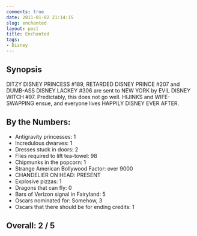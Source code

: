 ```yaml
---
comments: true
date: 2011-01-02 21:14:15
slug: enchanted
layout: post
title: Enchanted
tags:
- Disney
---
```


## Synopsis

DITZY DISNEY PRINCESS #189, RETARDED DISNEY PRINCE #207 and DUMB-ASS DISNEY LACKEY #306 are sent to NEW YORK by EVIL DISNEY WITCH #97.  Predictably, this does not go well.  HIJINKS and WIFE-SWAPPING ensue, and everyone lives HAPPILY DISNEY EVER AFTER.

## By the Numbers:

  * Antigravity princesses: 1
  * Incredulous dwarves: 1
  * Dresses stuck in doors: 2
  * Flies required to lift tea-towel: 98
  * Chipmunks in the popcorn: 1
  * Strange American Bollywood Factor: over 9000
  * CHANDELIER ON HEAD: PRESENT
  * Explosive pizzas: 1
  * Dragons that can fly: 0
  * Bars of Verizon signal in Fairyland: 5
  * Oscars nominated for: Somehow, 3
  * Oscars that there should be for ending credits: 1

## Overall: 2 / 5
